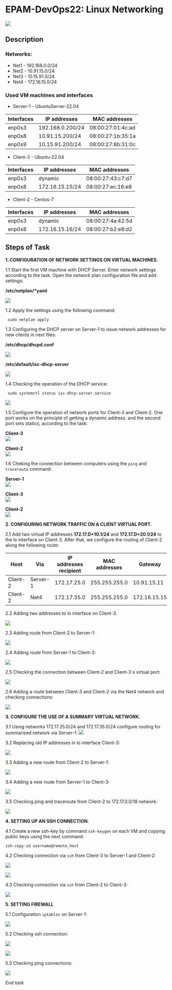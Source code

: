 
# EPAM-DevOps22: Linux Networking
![](/Task_Linux_Net.png)


## Description 
### Networks:
+ Net1 - 192.168.0.0/24
+ Net2 - 10.91.15.0/24
+ Net3 - 10.15.91.0/24
+ Net4 - 172.16.15.0/24
### Used VM machines and interfaces
- Server-1 - UbuntuServer-22.04

| Interfaces | IP addresses | MAC addresses |
| ------------- | ------------- | ----------|
| enp0s3 | 192.168.0.200/24 | 08:00:27:01:4c:ad |
| enp0s8 | 10.91.15.200/24 | 08:00:27:1b:35:1a |
| enp0s9 | 10.15.91.200/24 | 08:00:27:8b:31:0c |

- Client-3 - Ubuntu-22.04

| Interfaces | IP addresses | MAC addresses |
| ------------- | ------------- | ----------|
| enp0s3 | dynamic | 08:00:27:43:c7:d7 |
| enp0s8 | 172.16.15.15/24 | 08:00:27:ec:16:e8 |

- Client-2 - Centos-7

| Interfaces | IP addresses | MAC addresses |
| ------------- | ------------- | ----------|
| enp0s3 |dynamic | 08:00:27:4a:42:5d |
| enp0s8 | 172.16.15.16/24 | 08:00:27:b2:e8:d2 |

## Steps of Task
**1. СONFIGURATION OF NETWORK SETTINGS ON VIRTUAL MACHINES.**

1.1 Start the first VM machine with DHCP Server. Enter network settings according to the task. Open the network plan configuration file and add settings:</br>

__/etc/netplan/*yaml__</br>

![](//Server-netplan.png)

1.2  Apply the settings using the following command:
```
 sudo netplan apply
```
1.3 Сonfiguring the DHCP server on Server-1 to issue network addresses for new clients in next files:</br>

__/etc/dhcp/dhcpd.conf__</br>

![](/Server-dhcpd.png)

__/etc/default/isc-dhcp-server__</br>

![](/Server-isc.png)

1.4 Checking the operation of the DHCP service:

```
 sudo systemctl status isc-dhcp-server.service
```
![](/Server-DHCP-service.png)

1.5 Сonfigure the operation of network ports for Client-3 and Client-2. One port works on the principle of getting a dynamic address, and the second port sets statics, according to the task:</br>

__Client-3__</br>
![](/client3-ip-addresses.png)</br>

__Client-2__</br>
![]( /client2-ip-addresses.png)

1.6 Сheking the connection between computers using the `ping` and `traceroute` command:

__Server-1__</br>
![]( /Server-ping-traceroute.png)

__Client-3__</br>
![]( /client3-ping-traceroute.png)

__Client-2__</br>
![]( /client2-ping-traceroute.png)

**2. CONFIGURING NETWORK TRAFFIC ON A CLIENT VIRTUAL PORT.** </br>

2.1 Add two virtual IP addresses **172.17.D+10.1/24** and **172.17.D+20.1/24** to the lo interface on Client-3. After that, we configure the routing of Client-2 along the following route:

| Host |  Via |IP addresses recipient| MAC addresses | Gateway |
| ---------| ------------- | ----------| ----------| ----------| 
| Client-2 |  Server-1|172.17.25.0 | 255.255.255.0 | 10.91.15.11 |
| Client-2 | Net4 | 172.17.35.0 | 255.255.255.0 |  172.16.15.15 |

2.2 Adding two addresses to lo interface on Client-3.</br>

![]( /Add-2-virtual-ip-client-1.png)

2.3 Adding route from Client-2 to Server-1:</br>

![]( /Add-route-Client2.png)

2.4 Adding route from Server-1 to Client-3:</br>

![]( /Add-route-Server.png) 

2.5 Checking the connection between Client-2 and Client-3`s virtual port:</br>

![]( /Ping-route-Client-2.png)

2.6 Adding a route between Client-3 and Client-2 via the Net4 network and checking connections:</br>

![]( /Add-route-via-Net4.png)

**3. CONFIGURE THE USE OF A SUMMARY VIRTUAL NETWORK.**

3.1 Using networks 172.17.25.0/24 and 172.17.35.0/24 configure routing for summarized network via Server-1:
![]( /Summarized%20network.png)

3.2 Replacing old IP addresses in lo interface Client-3:

![]( /Set%20IP%20address%20Client3.png)

3.3 Adding a new route from Client-2 to Server-1:

![]( /Add-new-route-Client2.png)

3.4 Adding a new route from Server-1 to Client-3:</br>

![]( /Add-new-route-Server.png)

3.5 Сhecking ping and traceroute from Client-2 to 172.17.0.0/18 network:

![]( /Cheking-new-ping.png)

**4. SETTING UP AN SSH CONNECTION.**

4.1 Create a new ssh-key by command `ssh-keygen` on each VM and copying public keys using the next command:
```
ssh-copy-id username@remote_host
```

4.2 Checking connection via `ssh` from Client-3 to Server-1 and Client-2:</br>

![]( /Client-1-Server-1%20(ssh).png)

![]( /Client-1-Client-2%20(ssh).png)

4.3 Checking connection via `ssh` from Client-2 to Client-3:</br>

![]( /Client-2-Client-1(ssh).png)

**5. SETTING FIREWALL**

5.1 Configuration `iptables` on Server-1:

![]( /IP-tables-Server.png)

5.2 Checking ssh connection:

![]( /Client-1-Server-1-new-(ssh).png)

![]( /Client2-Server(den).png)

5.3 Checking ping connections:

![]( /Checking-Ping-Clien2.png)

*End task*
